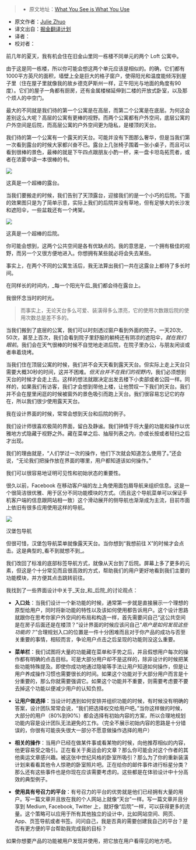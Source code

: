 > * 原文地址：[What You See is What You Use](https://medium.com/the-year-of-the-looking-glass/what-you-see-is-what-you-use-5a97677a8c71?ref=uxdesignweekly#.8n33go9m6)
* 原文作者：[Julie Zhuo](https://medium.com/@joulee)
* 译文出自：[掘金翻译计划](https://github.com/xitu/gold-miner)
* 译者：
* 校对者：


前几年的夏天，我有机会住在旧金山里同一栋楼不同单元的两个 Loft 公寓中。

由于这是同一栋楼，所以你可能会想这两个单元应该是相似的。的确，它们都有1000平方英尺的面积，墙壁上全是巨大的格子窗户，使得阳光和温度能倾泻到屋子里（住在屋子里就像我的故乡德克萨斯州一样，正午阳光与地面的角度有90度）。它们的屋子一角都有厨房，还有金属楼梯延伸到二楼的开放式卧室，以及那个烦人的中空门。

最大的不同就是我们待的第一个公寓是在高层，而第二个公寓是在底层。为何这会差别这么大呢？高层的公寓有更棒的视野。而两个公寓都有户外空间，底层公寓的户外空间是后院，而高层公寓的户外空间更为隐私，是楼顶的天台。

我们待的第一个公寓有一个露天的天台。可能并没有下图那么奢华，但是当我们第一次看到露台的时候大家都兴奋不已。露台上几张椅子围着一张小桌子，而且可以看到很棒的景色，最棒的就是下午四点跟朋友小酌一杯，来一盘卡坦岛拓荒者，或者在浓雾中读一本很棒的书。

![](https://cdn-images-1.medium.com/max/800/1*krgFBDdD83SMH6eVcb7q5A.jpeg)

这真是一个超棒的露台。

当我们要搬走的时候，我们告别了天顶露台，迎接我们的是一个小巧的后院。下面的效果图只是为了简单示意，实际上我们的后院并没有草地，但有足够大的长沙发和遮阳伞，一些盆栽还有一个烤架。

![](https://cdn-images-1.medium.com/max/800/1*VCIac-3nw683O8EwhkEqvQ.jpeg)

这真是一个超棒的后院。


你可能会想到，这两个公共空间是各有优缺点的。我的意思是，一个拥有极佳的视野，而另一个又很方便地进入。你想拥有某些就必将会失去某些。

事实上，在两个不同的公寓生活后，我无法算出我们一共在这露台上都待了多长时间。

在同样长的时间内，_每一个阳光午后_我们都会待在露台上。

我很怀念当时的时光。

> 而事实上，无论天台多么可爱、装潢得多么漂亮，它的使用次数跟后院的使用次数总是差不多的。

当我们搬到了底层的公寓，我们可以时刻透过窗户看到外面的院子。一天20次、50次，甚至上百次，我们会看到院子里舒服的躺椅还有阴凉的遮阳伞，_就在我们眼前_。我们会在天气很棒的时候不自觉地走进后院，在院子里办公，与朋友闲谈或者串着烧烤。

当我们住在顶层公寓的时候，我们并不会天天看到露天天台。但实际上走上天台只需要大概30秒的时间，这并不困难。_但天台并不在我们的视野内_，我们必须想到天台的时候才会走上去。这样的想法就跟决定出发去楼下小卖部或者公园一样。同样的，如果我们有访客，我们才会想到带他上楼，让他赞叹一下我们的天台。我们并不会在屋里闲逛的时候被窗外的景色吸引而跑上天台。我们很容易忘记它的存在，所以我们很少使用露天天台。


我在设计界面的时候，常常会想到天台和后院的例子。

我们设计师很喜欢极简的界面，留白及静谧。我们钟情于将大量的功能和操作以优雅地方式隐藏于视野之外。藏在菜单之后、抽屉列表之内，亦或长按或者轻扫之后才出现。

我们的理由就是，“人们学过一次的操作，他们下次就会知道怎么使用了。”还会说，“无论我们把操作放在界面的哪里，用户都知道该如何操作。”

我们可以很容易地证明可见性和初始状态的重要性。

很久以前，Facebook 在移动客户端的左上角使用面包屑导航来组织信息。这是一个很简洁很优雅、用于区分不同功能模块的方式。（而且这个导航菜单可以保证手机客户端的信息跟网站相一致）这个滑动展开的侧导航也渐渐成为主流，目前市面上依旧有很多应用使用这样的导航。

![](https://cdn-images-1.medium.com/max/800/1*ArDcJETUpnajuHlnLwH3fg.png)

汉堡包导航

但很可惜，汉堡包导航菜单就像露天天台。当你想到“我想前往 X”的时候才会点击。这是典型的_看不到就想不到_。

我们改回了标准的底部标签导航方式，就像从天台到了后院。屏幕上多了更多的元素，但这是个十分常见而且很高效的方式，帮助我们的用户更好地看到我们主要的功能模块，并方便其点击跳转前往。

我找到了一些界面设计中关于_天台_和_后院_的讨论观点：

*   **入口处**：当我们设计一个新功能的时候，通常第一步就是直接展示一个理想的原型给用户，同时将新功能的特性以及该如何使用都告诉用户。这个设计思路就跟你在思考你家户外空间的布局和构造一样，首先需要问自己“这公共空间是在房子后面还是在楼顶？”设计界面的时候应该问自己“_用户是如何发现这些功能的？_”合理规划入口的位置是一件十分困难而且对于你产品的成功与否至关重要的事情，相较而言，争论用户点击之后呈现的功能则没这么重要。
    
*   **菜单栏**：我们试图将大量的功能藏在菜单和手势之后，并且假想用户每次的操作都有明确的点击目标。可是大部分用户却不是这样的，除非设计的时候把某些功能特殊提及。即使你成功地通过隐喻等手法让用户知道如何操作，但是让用户养成操作习惯也需要很长的时间。如果这个功能对于大部分用户而言是十分重要的，那么你就需要强调它。如果这个功能并不重要，则需要考虑要不要去掉这个功能以便减少用户的认知负担。
      
*   **让用户做选择**：当设计时遇到如何安排并组织功能的时候，有时候没有明确的答案，设计团队常常会说，“我们把选择权交给用户吧。”当你这样做的时候，大部分的用户（80%到90%）都会选择有初始内容的方案，所以合理地规划功能内容是设计团队无法避免的工作。（完全不展示初始内容的思路是十分错误的，你很有可能丧失很大一部分不愿意做操作选择的用户）
      
*   **相关的操作**：当用户已经在做某件事或看某物的时候，向他推荐相似的内容，他更容易受之吸引。正在看关于奥运会的文章？那么你可能会对这个作者的其他奥运文章感兴趣。被这张中世纪风格的卧室所吸引？那么为了你的重新装潢计划来看看其他令人惊艳的卧室照片吧。正在给你的邮件事件进行标星分类？那么还有这些事件也是你现在应该需要考虑的。这些都是在体验设计中十分高效的典型例子。
     
*   **使用具有号召力的平台**：有号召力的平台的优势就是他们已经拥有大量的用户。写一篇文章并且放在我的个人网站上就像“天台”一样。写一篇文章并且分享到 Medium, Facebook, Twitter 上，就好像“后院”一样，可以获得更多的流量。这个策略可以应用于所有其他独立的设计中，比如网站空间、网页、App、页签导航或者书签。问问自己，我是否真的需要创建我自己的平台？是否有更方便的平台帮助我完成我的目标？
    
如果你想要产品的功能被用户发现并使用，把它放在用户看得见的地方吧。
